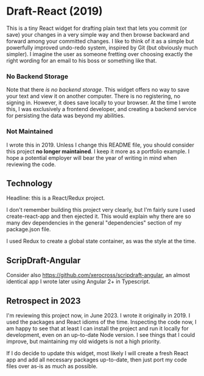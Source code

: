 # Draft-React (2019)

This is a tiny React widget for drafting plain text that lets you commit (or save) your changes in a very simple way and then browse backward and forward among your committed changes. I like to think of it as a simple but powerfully improved undo-redo system, inspired by Git (but obviously much simpler). I imagine the user as someone fretting over choosing exactly the right wording for an email to his boss or something like that.

### No Backend Storage

Note that there *is no backend storage*. This widget offers no way to save your text and view it on another computer. There is no registering, no signing in. However, it does save locally to your browser. At the time I wrote this, I was exclusively a frontend developer, and creating a backend service for persisting the data was beyond my abilities.

### Not Maintained

I wrote this in 2019. Unless I change this README file, you should consider this project **no longer maintained**. I keep it more as a portfolio example. I hope a potential employer will bear the year of writing in mind when reviewing the code.

## Technology

Headline: this is a React/Redux project.

I don't remember building this project very clearly, but I'm fairly sure I used create-react-app and then ejected it. This would explain why there are so many dev dependencies in the general "dependencies" section of my package.json file.

I used Redux to create a global state container, as was the style at the time. 

## ScripDraft-Angular

Consider also https://github.com/xerocross/scripdraft-angular, an almost identical app I wrote later using Angular 2+ in Typescript.

## Retrospect in 2023

I'm reviewing this project now, in June 2023. I wrote it originally in 2019. I used the packages and React idioms of the time. Inspecting the code now, I am happy to see that at least I can install the project and run it locally for development, even on an up-to-date Node version. I see things that I could improve, but maintaining my old widgets is not a high priority.

If I do decide to update this widget, most likely I will create a fresh React app and add all necessary packages up-to-date, then just port my code files over as-is as much as possible.